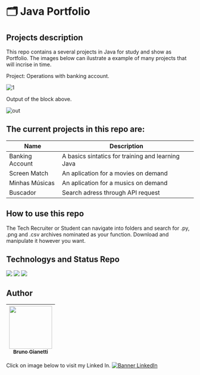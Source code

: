 # :card_index_dividers: Java Portfolio

## Projects description

This repo contains a several projects in Java for study and show as Portfolio. The images below can ilustrate a example of many projects that will incrise in time.

Project: Operations with banking account.

![1](https://github.com/BrunoGianetti/MyJavaProjects/assets/55636879/1ce1452a-fb04-4e5a-9881-0890b13504b7)

Output of the block above.

![out](https://github.com/BrunoGianetti/MyJavaProjects/assets/55636879/059f0360-6f0c-4aca-b06f-e92dc48bd17e)

## The current projects in this repo are:

| Name | Description |
|--- |---|
| Banking Account | A basics sintatics for training and learning Java |
| Screen Match | An aplication for a movies on demand |
| Minhas Músicas | An aplication for a musics on demand |
| Buscador | Search adress through API request |


## How to use this repo

The Tech Recruiter or Student can navigate into folders and search for .py, .png and .csv archives nominated as your function. Download and manipulate it however you want.

## Technologys and Status Repo


<img src="https://img.shields.io/badge/Language-Java-blue"> <img src="https://img.shields.io/badge/Status-always%20under%20construction-yellow"> <img src="https://img.shields.io/github/downloads/brunogianetti/DataSciencePortfolio/total?style=plastic"> 

## Author

| [<img src="https://avatars.githubusercontent.com/u/55636879?v=4" width=115><br><sub>Bruno Gianetti</sub>](https://github.com/brunogianetti) |
| :---: |

Click on image below to visit my Linked In.
[![Banner LinkedIn](https://user-images.githubusercontent.com/55636879/210119349-4576385f-6bc2-4009-9b0a-374477fba4a9.png)](https://www.linkedin.com/in/brunogianetti/)
